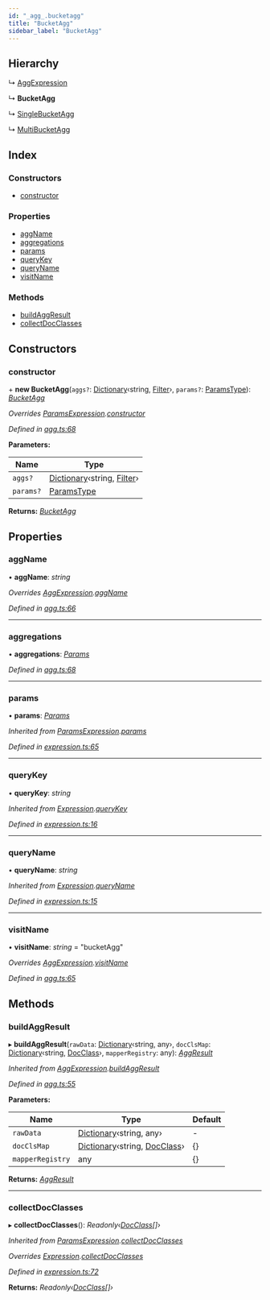 ```yaml
---
id: "_agg_.bucketagg"
title: "BucketAgg"
sidebar_label: "BucketAgg"
---
```


## Hierarchy

  ↳ [AggExpression](_agg_.aggexpression.md)

  ↳ **BucketAgg**

  ↳ [SingleBucketAgg](_agg_.singlebucketagg.md)

  ↳ [MultiBucketAgg](_agg_.multibucketagg.md)

## Index

### Constructors

* [constructor](_agg_.bucketagg.md#constructor)

### Properties

* [aggName](_agg_.bucketagg.md#aggname)
* [aggregations](_agg_.bucketagg.md#aggregations)
* [params](_agg_.bucketagg.md#params)
* [queryKey](_agg_.bucketagg.md#querykey)
* [queryName](_agg_.bucketagg.md#queryname)
* [visitName](_agg_.bucketagg.md#visitname)

### Methods

* [buildAggResult](_agg_.bucketagg.md#buildaggresult)
* [collectDocClasses](_agg_.bucketagg.md#collectdocclasses)

## Constructors

###  constructor

\+ **new BucketAgg**(`aggs?`: [Dictionary](../modules/_types_.md#dictionary)‹string, [Filter](_agg_.filter.md)›, `params?`: [ParamsType](../modules/_expression_.md#paramstype)): *[BucketAgg](_agg_.bucketagg.md)*

*Overrides [ParamsExpression](_expression_.paramsexpression.md).[constructor](_expression_.paramsexpression.md#constructor)*

*Defined in [agg.ts:68](https://github.com/kindritskyiMax/elasticmagic-js/blob/34d4703/src/agg.ts#L68)*

**Parameters:**

Name | Type |
------ | ------ |
`aggs?` | [Dictionary](../modules/_types_.md#dictionary)‹string, [Filter](_agg_.filter.md)› |
`params?` | [ParamsType](../modules/_expression_.md#paramstype) |

**Returns:** *[BucketAgg](_agg_.bucketagg.md)*

## Properties

###  aggName

• **aggName**: *string*

*Overrides [AggExpression](_agg_.aggexpression.md).[aggName](_agg_.aggexpression.md#aggname)*

*Defined in [agg.ts:66](https://github.com/kindritskyiMax/elasticmagic-js/blob/34d4703/src/agg.ts#L66)*

___

###  aggregations

• **aggregations**: *[Params](_expression_.params.md)*

*Defined in [agg.ts:68](https://github.com/kindritskyiMax/elasticmagic-js/blob/34d4703/src/agg.ts#L68)*

___

###  params

• **params**: *[Params](_expression_.params.md)*

*Inherited from [ParamsExpression](_expression_.paramsexpression.md).[params](_expression_.paramsexpression.md#params)*

*Defined in [expression.ts:65](https://github.com/kindritskyiMax/elasticmagic-js/blob/34d4703/src/expression.ts#L65)*

___

###  queryKey

• **queryKey**: *string*

*Inherited from [Expression](_expression_.expression.md).[queryKey](_expression_.expression.md#querykey)*

*Defined in [expression.ts:16](https://github.com/kindritskyiMax/elasticmagic-js/blob/34d4703/src/expression.ts#L16)*

___

###  queryName

• **queryName**: *string*

*Inherited from [Expression](_expression_.expression.md).[queryName](_expression_.expression.md#queryname)*

*Defined in [expression.ts:15](https://github.com/kindritskyiMax/elasticmagic-js/blob/34d4703/src/expression.ts#L15)*

___

###  visitName

• **visitName**: *string* = "bucketAgg"

*Overrides [AggExpression](_agg_.aggexpression.md).[visitName](_agg_.aggexpression.md#visitname)*

*Defined in [agg.ts:65](https://github.com/kindritskyiMax/elasticmagic-js/blob/34d4703/src/agg.ts#L65)*

## Methods

###  buildAggResult

▸ **buildAggResult**(`rawData`: [Dictionary](../modules/_types_.md#dictionary)‹string, any›, `docClsMap`: [Dictionary](../modules/_types_.md#dictionary)‹string, [DocClass](../modules/_document_.md#docclass)›, `mapperRegistry`: any): *[AggResult](_agg_.aggresult.md)*

*Inherited from [AggExpression](_agg_.aggexpression.md).[buildAggResult](_agg_.aggexpression.md#buildaggresult)*

*Defined in [agg.ts:55](https://github.com/kindritskyiMax/elasticmagic-js/blob/34d4703/src/agg.ts#L55)*

**Parameters:**

Name | Type | Default |
------ | ------ | ------ |
`rawData` | [Dictionary](../modules/_types_.md#dictionary)‹string, any› | - |
`docClsMap` | [Dictionary](../modules/_types_.md#dictionary)‹string, [DocClass](../modules/_document_.md#docclass)› |  {} |
`mapperRegistry` | any |  {} |

**Returns:** *[AggResult](_agg_.aggresult.md)*

___

###  collectDocClasses

▸ **collectDocClasses**(): *Readonly‹[DocClass](../modules/_document_.md#docclass)[]›*

*Inherited from [ParamsExpression](_expression_.paramsexpression.md).[collectDocClasses](_expression_.paramsexpression.md#collectdocclasses)*

*Overrides [Expression](_expression_.expression.md).[collectDocClasses](_expression_.expression.md#collectdocclasses)*

*Defined in [expression.ts:72](https://github.com/kindritskyiMax/elasticmagic-js/blob/34d4703/src/expression.ts#L72)*

**Returns:** *Readonly‹[DocClass](../modules/_document_.md#docclass)[]›*
